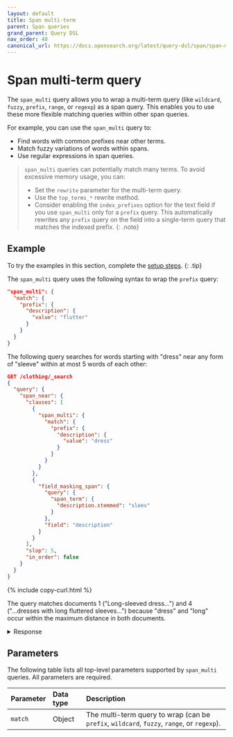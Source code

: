 ```yaml
---
layout: default
title: Span multi-term
parent: Span queries
grand_parent: Query DSL
nav_order: 40
canonical_url: https://docs.opensearch.org/latest/query-dsl/span/span-multi-term/
---
```


# Span multi-term query

The `span_multi` query allows you to wrap a multi-term query (like `wildcard`, `fuzzy`, `prefix`, `range`, or `regexp`) as a span query. This enables you to use these more flexible matching queries within other span queries.

For example, you can use the `span_multi` query to:
- Find words with common prefixes near other terms.
- Match fuzzy variations of words within spans.
- Use regular expressions in span queries.

>`span_multi` queries can potentially match many terms. To avoid excessive memory usage, you can:
>- Set the `rewrite` parameter for the multi-term query.
>- Use the `top_terms_*` rewrite method.
>- Consider enabling the `index_prefixes` option for the text field if you use `span_multi` only for a `prefix` query. This automatically rewrites any `prefix` query on the field into a single-term query that matches the indexed prefix.
{: .note}

## Example

To try the examples in this section, complete the [setup steps]({{site.url}}{{site.baseurl}}/query-dsl/span/index/#setup).
{: .tip}

The `span_multi` query uses the following syntax to wrap the `prefix` query:

```json
"span_multi": {
  "match": {
    "prefix": {
      "description": {
        "value": "flutter"
      }
    }
  }
}
```

The following query searches for words starting with "dress" near any form of "sleeve" within at most 5 words of each other:

```json
GET /clothing/_search
{
  "query": {
    "span_near": {
      "clauses": [
        {
          "span_multi": {
            "match": {
              "prefix": {
                "description": {
                  "value": "dress"
                }
              }
            }
          }
        },
        {
          "field_masking_span": {
            "query": {
              "span_term": {
                "description.stemmed": "sleev"
              }
            },
            "field": "description"
          }
        }
      ],
      "slop": 5,
      "in_order": false
    }
  }
}
```
{% include copy-curl.html %}

The query matches documents 1 ("Long-sleeved dress...") and 4 ("...dresses with long fluttered sleeves...") because "dress" and "long" occur within the maximum distance in both documents.

<details markdown="block">
  <summary>
    Response
  </summary>
  {: .text-delta}

```json
{
  "took": 5,
  "timed_out": false,
  "_shards": {
    "total": 1,
    "successful": 1,
    "skipped": 0,
    "failed": 0
  },
  "hits": {
    "total": {
      "value": 2,
      "relation": "eq"
    },
    "max_score": 1.7590723,
    "hits": [
      {
        "_index": "clothing",
        "_id": "1",
        "_score": 1.7590723,
        "_source": {
          "description": "Long-sleeved dress shirt with a formal collar and button cuffs. "
        }
      },
      {
        "_index": "clothing",
        "_id": "4",
        "_score": 0.84792376,
        "_source": {
          "description": "A set of two midi silk shirt dresses with long fluttered sleeves in black. "
        }
      }
    ]
  }
}
```
</details>

## Parameters

The following table lists all top-level parameters supported by `span_multi` queries. All parameters are required.

| Parameter | Data type | Description |
|:----------|:-----|:------------|
| `match` | Object | The multi-term query to wrap (can be `prefix`, `wildcard`, `fuzzy`, `range`, or `regexp`). |
